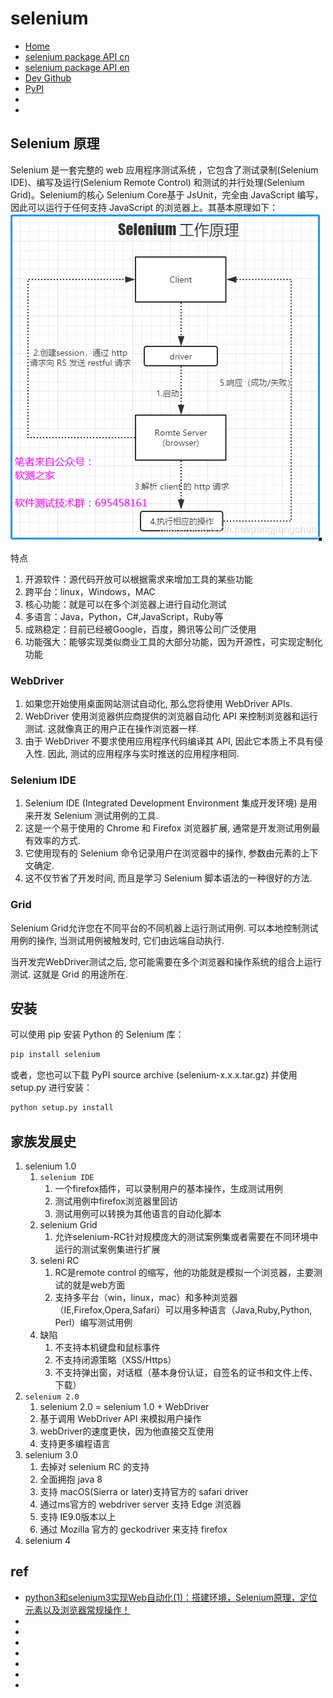 # selenium

* [Home](http://www.seleniumhq.org)
* [selenium package API cn](https://www.selenium.dev/documentation/zh-cn/)
* [selenium package API en](https://www.selenium.dev/documentation/en/)
* [Dev Github](https://github.com/SeleniumHQ/Selenium)
* [PyPI](https://pypi.org/project/selenium/)
* []()
* []()

## Selenium 原理
Selenium 是一套完整的 web 应用程序测试系统 ，它包含了测试录制(Selenium IDE)、编写及运行(Selenium Remote Control) 和测试的并行处理(Selenium Grid)。Selenium的核心 Selenium Core基于 JsUnit，完全由 JavaScript 编写，因此可以运行于任何支持 JavaScript 的浏览器上。其基本原理如下：
![selenium原理](pics/selenium原理.png)



特点
1. 开源软件：源代码开放可以根据需求来增加工具的某些功能
2. 跨平台：linux，Windows，MAC
3. 核心功能：就是可以在多个浏览器上进行自动化测试
4. 多语言：Java，Python，C#,JavaScript，Ruby等
5. 成熟稳定：目前已经被Google，百度，腾讯等公司广泛使用
6. 功能强大：能够实现类似商业工具的大部分功能，因为开源性，可实现定制化功能


### WebDriver
1. 如果您开始使用桌面网站测试自动化, 那么您将使用 WebDriver APIs. 
2. WebDriver 使用浏览器供应商提供的浏览器自动化 API 来控制浏览器和运行测试. 这就像真正的用户正在操作浏览器一样. 
3. 由于 WebDriver 不要求使用应用程序代码编译其 API, 因此它本质上不具有侵入性. 因此, 测试的应用程序与实时推送的应用程序相同.

### Selenium IDE
1. Selenium IDE (Integrated Development Environment 集成开发环境) 是用来开发 Selenium 测试用例的工具. 
2. 这是一个易于使用的 Chrome 和 Firefox 浏览器扩展, 通常是开发测试用例最有效率的方式. 
3. 它使用现有的 Selenium 命令记录用户在浏览器中的操作, 参数由元素的上下文确定. 
4. 这不仅节省了开发时间, 而且是学习 Selenium 脚本语法的一种很好的方法.


### Grid
Selenium Grid允许您在不同平台的不同机器上运行测试用例. 可以本地控制测试用例的操作, 当测试用例被触发时, 它们由远端自动执行.

当开发完WebDriver测试之后, 您可能需要在多个浏览器和操作系统的组合上运行测试. 这就是 Grid 的用途所在.



## 安装
可以使用 pip 安装 Python 的 Selenium 库：
```py
pip install selenium
```
或者，您也可以下载 PyPI source archive (selenium-x.x.x.tar.gz) 并使用 setup.py 进行安装：
```py
python setup.py install
```


## 家族发展史
1. selenium 1.0
   1. `selenium IDE`
      1. 一个firefox插件，可以录制用户的基本操作，生成测试用例
      2. 测试用例中firefox浏览器里回访
      3. 测试用例可以转换为其他语言的自动化脚本
   2. selenium Grid
      1. 允许selenium-RC针对规模庞大的测试案例集或者需要在不同环境中运行的测试案例集进行扩展
   3. seleni RC
      1. RC是remote control 的缩写，他的功能就是模拟一个浏览器，主要测试的就是web方面
      2. 支持多平台（win，linux，mac）和多种浏览器（IE,Firefox,Opera,Safari）可以用多种语言（Java,Ruby,Python, Perl）编写测试用例
   4. 缺陷
      1. 不支持本机键盘和鼠标事件
      2. 不支持闭源策略（XSS/Https）
      3. 不支持弹出窗，对话框（基本身份认证，自签名的证书和文件上传、下载）
2. `selenium 2.0` 
   1. selenium 2.0 = selenium 1.0 + WebDriver
   2. 基于调用 WebDriver API 来模拟用户操作
   3. webDriver的速度更快，因为他直接交互使用
   4. 支持更多编程语言
3. selenium 3.0
   1. 去掉对 selenium RC 的支持
   2. 全面拥抱 java 8
   3. 支持 macOS(Sierra or later)支持官方的 safari driver
   4. 通过ms官方的 webdriver server 支持 Edge 浏览器
   5. 支持 IE9.0版本以上
   6. 通过 Mozilla 官方的 geckodriver 来支持 firefox 
4. selenium 4











## ref

* [python3和selenium3实现Web自动化(1)：搭建环境，Selenium原理，定位元素以及浏览器常规操作！](https://blog.csdn.net/weixin_48500307/article/details/108432777)
* []()
* []()
* []()
* []()
* []()
* []()
* []()


